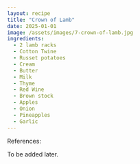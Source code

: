 ```yaml
---
layout: recipe
title: "Crown of Lamb"
date: 2025-01-01
image: /assets/images/7-crown-of-lamb.jpg
ingredients:
  - 2 lamb racks
  - Cotton Twine
  - Russet potatoes
  - Cream
  - Butter
  - Milk
  - Thyme
  - Red Wine
  - Brown stock
  - Apples
  - Onion
  - Pineapples
  - Garlic
---
```


References: 

To be added later. 